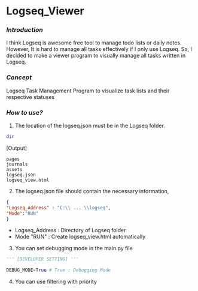 # Logseq_Viewer



### *Introduction*

I think Logseq is awesome free tool to manage todo lists or daily notes. However, It is hard to manage all tasks effectively if I only use Logseq. So, I decided to make a viewer program to visually manage all tasks written in Logseq. 



### *Concept*

Logseq Task Management Program to visualize task lists and their respective statuses



### *How to use?*

1. The location of the logseq.json must be in the Logseq folder.

``` bash
dir
```

[Output]
``` Text
pages
journals
assets
logseq.json
logseq_view.html
```

2. The logseq.json file should contain the necessary information, 
``` json
{
"Logseq_Address" : "C:\\ ... \\logseq",
"Mode":"RUN"
}
```

- Logseq_Address : Directory of Logseq folder
- Mode "RUN" : Create logseq_view.html automatically 

3. You can set debugging mode in the main.py file

``` Python
''' [DEVELOPER SETTING] '''

DEBUG_MODE=True # True : Debugging Mode
```

4. You can use filtering with priority


